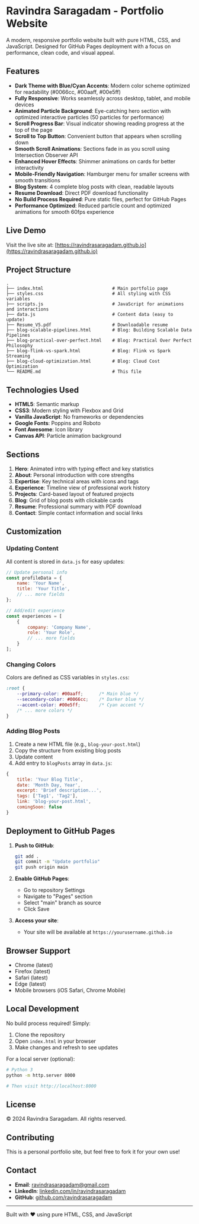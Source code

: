 # Ravindra Saragadam - Portfolio Website

A modern, responsive portfolio website built with pure HTML, CSS, and JavaScript. Designed for GitHub Pages deployment with a focus on performance, clean code, and visual appeal.

## Features

- **Dark Theme with Blue/Cyan Accents**: Modern color scheme optimized for readability (#0066cc, #00aaff, #00e5ff)
- **Fully Responsive**: Works seamlessly across desktop, tablet, and mobile devices
- **Animated Particle Background**: Eye-catching hero section with optimized interactive particles (50 particles for performance)
- **Scroll Progress Bar**: Visual indicator showing reading progress at the top of the page
- **Scroll to Top Button**: Convenient button that appears when scrolling down
- **Smooth Scroll Animations**: Sections fade in as you scroll using Intersection Observer API
- **Enhanced Hover Effects**: Shimmer animations on cards for better interactivity
- **Mobile-Friendly Navigation**: Hamburger menu for smaller screens with smooth transitions
- **Blog System**: 4 complete blog posts with clean, readable layouts
- **Resume Download**: Direct PDF download functionality
- **No Build Process Required**: Pure static files, perfect for GitHub Pages
- **Performance Optimized**: Reduced particle count and optimized animations for smooth 60fps experience

## Live Demo

Visit the live site at: [https://ravindrasaragadam.github.io](https://ravindrasaragadam.github.io)

## Project Structure

```
.
├── index.html                          # Main portfolio page
├── styles.css                          # All styling with CSS variables
├── scripts.js                          # JavaScript for animations and interactions
├── data.js                             # Content data (easy to update)
├── Resume_V5.pdf                       # Downloadable resume
├── blog-scalable-pipelines.html        # Blog: Building Scalable Data Pipelines
├── blog-practical-over-perfect.html    # Blog: Practical Over Perfect Philosophy
├── blog-flink-vs-spark.html            # Blog: Flink vs Spark Streaming
├── blog-cloud-optimization.html        # Blog: Cloud Cost Optimization
└── README.md                           # This file
```

## Technologies Used

- **HTML5**: Semantic markup
- **CSS3**: Modern styling with Flexbox and Grid
- **Vanilla JavaScript**: No frameworks or dependencies
- **Google Fonts**: Poppins and Roboto
- **Font Awesome**: Icon library
- **Canvas API**: Particle animation background

## Sections

1. **Hero**: Animated intro with typing effect and key statistics
2. **About**: Personal introduction with core strengths
3. **Expertise**: Key technical areas with icons and tags
4. **Experience**: Timeline view of professional work history
5. **Projects**: Card-based layout of featured projects
6. **Blog**: Grid of blog posts with clickable cards
7. **Resume**: Professional summary with PDF download
8. **Contact**: Simple contact information and social links

## Customization

### Updating Content

All content is stored in `data.js` for easy updates:

```javascript
// Update personal info
const profileData = {
    name: 'Your Name',
    title: 'Your Title',
    // ... more fields
};

// Add/edit experience
const experiences = [
    {
        company: 'Company Name',
        role: 'Your Role',
        // ... more fields
    }
];
```

### Changing Colors

Colors are defined as CSS variables in `styles.css`:

```css
:root {
    --primary-color: #00aaff;      /* Main blue */
    --secondary-color: #0066cc;    /* Darker blue */
    --accent-color: #00e5ff;       /* Cyan accent */
    /* ... more colors */
}
```

### Adding Blog Posts

1. Create a new HTML file (e.g., `blog-your-post.html`)
2. Copy the structure from existing blog posts
3. Update content
4. Add entry to `blogPosts` array in `data.js`:

```javascript
{
    title: 'Your Blog Title',
    date: 'Month Day, Year',
    excerpt: 'Brief description...',
    tags: ['Tag1', 'Tag2'],
    link: 'blog-your-post.html',
    comingSoon: false
}
```

## Deployment to GitHub Pages

1. **Push to GitHub**:
   ```bash
   git add .
   git commit -m "Update portfolio"
   git push origin main
   ```

2. **Enable GitHub Pages**:
   - Go to repository Settings
   - Navigate to "Pages" section
   - Select "main" branch as source
   - Click Save

3. **Access your site**:
   - Your site will be available at `https://yourusername.github.io`

## Browser Support

- Chrome (latest)
- Firefox (latest)
- Safari (latest)
- Edge (latest)
- Mobile browsers (iOS Safari, Chrome Mobile)

## Local Development

No build process required! Simply:

1. Clone the repository
2. Open `index.html` in your browser
3. Make changes and refresh to see updates

For a local server (optional):
```bash
# Python 3
python -m http.server 8000

# Then visit http://localhost:8000
```

## License

© 2024 Ravindra Saragadam. All rights reserved.

## Contributing

This is a personal portfolio site, but feel free to fork it for your own use!

## Contact

- **Email**: ravindrasaragadam@gmail.com
- **LinkedIn**: [linkedin.com/in/ravindrasaragadam](https://www.linkedin.com/in/ravindrasaragadam)
- **GitHub**: [github.com/ravindrasaragadam](https://github.com/ravindrasaragadam)

---

Built with ❤️ using pure HTML, CSS, and JavaScript
